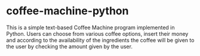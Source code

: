 # coffee-machine-python
This is a simple text-based Coffee Machine program implemented in Python. Users can choose from various coffee options, insert their money and according to the availability of the ingredients the coffee will be given to the user by checking the amount given by the user.
